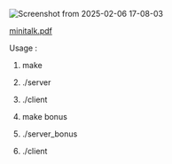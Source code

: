 ![Screenshot from 2025-02-06 17-08-03](https://github.com/user-attachments/assets/59d6e0a2-4273-4697-a118-1c6f028b387b)

[minitalk.pdf](https://github.com/user-attachments/files/18692901/minitalk.pdf)

Usage : 
1) make
2) ./server
3) ./client <pid server> <message>

1) make bonus
2) ./server_bonus
3) ./client <pid server> <message>
